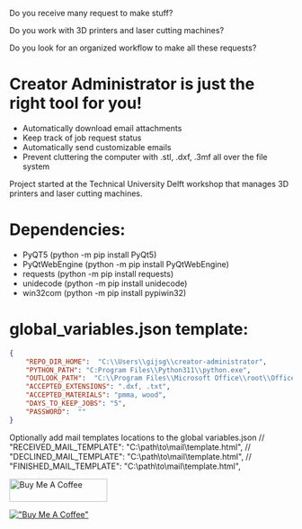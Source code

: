 
Do you receive many request to make stuff?

Do you work with 3D printers and laser cutting machines?

Do you look for an organized workflow to make all these requests?

# Creator Administrator is just the right tool for you!

* Automatically download email attachments
* Keep track of job request status
* Automatically send customizable emails
* Prevent cluttering the computer with .stl, .dxf, .3mf all over the file system

Project started at the Technical University Delft workshop that manages 3D printers and laser cutting machines.

# Dependencies:
* PyQT5 (python -m pip install PyQt5)
* PyQtWebEngine (python -m pip install PyQtWebEngine)
* requests (python -m pip install requests)
* unidecode (python -m pip install unidecode)
* win32com (python -m pip install pypiwin32)



# global_variables.json template:
```json 
{
    "REPO_DIR_HOME":  "C:\\Users\\gijsg\\creator-administrator",
    "PYTHON_PATH": "C:Program Files\\Python311\\python.exe",
    "OUTLOOK_PATH":  "C:\\Program Files\\Microsoft Office\\root\\Office16\\OUTLOOK.EXE",
    "ACCEPTED_EXTENSIONS": ".dxf, .txt",
    "ACCEPTED_MATERIALS": "pmma, wood",
    "DAYS_TO_KEEP_JOBS": "5",
    "PASSWORD":  ""
}
```
Optionally add mail templates locations to the global variables.json
    // "RECEIVED_MAIL_TEMPLATE":  "C:\\path\\to\\mail\\template.html",
    // "DECLINED_MAIL_TEMPLATE":  "C:\\path\\to\\mail\\template.html",
    // "FINISHED_MAIL_TEMPLATE":  "C:\\path\\to\\mail\\template.html",

<a href="https://www.buymeacoffee.com/roniemartinez" target="_blank"><img src="https://cdn.buymeacoffee.com/buttons/default-orange.png" alt="Buy Me A Coffee" height="41" width="174"></a>

[!["Buy Me A Coffee"](https://www.buymeacoffee.com/assets/img/custom_images/orange_img.png)](https://www.buymeacoffee.com/gijsgroote)
